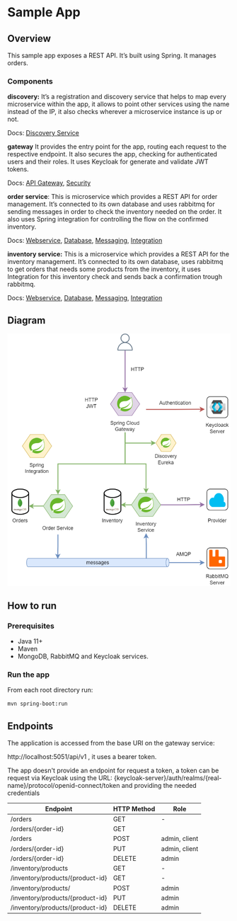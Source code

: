 # Sample App

## Overview

This sample app exposes a REST API. It’s built using Spring. It manages orders.

### Components

**discovery:** It’s a registration and discovery service that helps to map every microservice within the app, it allows to point other services using the name instead of the IP, it also checks wherever a microservice instance is up or not.

Docs: [Discovery Service](https://spring.io/projects/spring-cloud-netflix#overview)

**gateway** It provides the entry point for the app, routing each request to the respective endpoint. It also secures the app, checking for authenticated users and their roles. It uses Keycloak for generate and validate JWT tokens.

Docs: [API Gateway](https://spring.io/projects/spring-cloud-gateway#overview), [Security](https://spring.io/projects/spring-authorization-server#overview) 

**order service**: This is microservice which provides a REST API for order management. It’s connected to its own database and uses rabbitmq for sending messages in order to check the inventory needed on the order. It also uses Spring integration for controlling the flow on the confirmed inventory.

Docs: [Webservice](https://spring.io/projects/spring-ws#overview), [Database](https://spring.io/projects/spring-data-mongodb#overview), [Messaging](https://spring.io/projects/spring-amqp#overview), [Integration](https://spring.io/projects/spring-integration#overview)

**inventory service:** This is a microservice which provides a REST API for the inventory management. It’s connected to its own database, uses rabbitmq to get orders that needs some products from the inventory, it uses Integration for this inventory check and sends back a confirmation trough rabbitmq.

Docs: [Webservice](https://spring.io/projects/spring-ws#overview), [Database](https://spring.io/projects/spring-data-mongodb#overview), [Messaging](https://spring.io/projects/spring-amqp#overview), [Integration](https://spring.io/projects/spring-integration#overview)

## Diagram

![diagram](./sample-app.png)

## How to run

### Prerequisites

- Java 11+
- Maven
- MongoDB, RabbitMQ and Keycloak services.

### Run the app

From each root directory run:

```bash
mvn spring-boot:run
```

## Endpoints

The application is accessed from the base URI on the gateway service:

http://localhost:5051/api/v1 , it uses a bearer token.

The app doesn't provide an endpoint for request a token, a token can be request via Keycloak using the URL: {keycloak-server}/auth/realms/{real-name}/protocol/openid-connect/token and providing the needed credentials 

| Endpoint                         | HTTP Method | Role          |
|----------------------------------|-------------|---------------|
| /orders                          | GET         | -             |
| /orders/{order-id}               | GET         |               |
| /orders                          | POST        | admin, client |
| /orders/{order-id}               | PUT         | admin, client |
| /orders/{order-id}               | DELETE      | admin         |
| /inventory/products              | GET         | -             |
| /inventory/products/{product-id} | GET         | -             |
| /inventory/products/             | POST        | admin         |
| /inventory/products/{product-id} | PUT         | admin         |
| /inventory/products/{product-id} | DELETE      | admin         |
